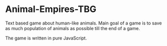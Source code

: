 # Animal-Empires-TBG
Text based game about human-like animals.
Main goal of a game is to save as much population of animals as possible till the end of a game.

The game is written in pure JavaScript.
